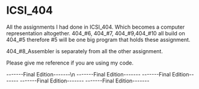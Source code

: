 # ICSI_404
All the assignments I had done in ICSI_404. Which becomes a computer representation altogether. 
404_#6, 404_#7, 404_#9,404_#10 all build on 404_#5 therefore #5 will be one big program that holds these assignment. 

404_#8_Assembler is separately from all the other assignment. 


Please give me reference if you are using my code. 

  -------Final Edition-------\n
  -------Final Edition-------
  -------Final Edition-------
  -------Final Edition-------
  -------Final Edition-------

